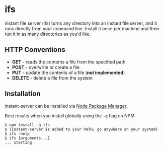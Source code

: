 ifs
=======

instant file server (ifs) turns any directory into an instant file server, and it runs directly from your command line. Install it once per machine and then run it in as many directories as you'd like.

## HTTP Conventions

* __GET__ - reads the contents a file from the specified path
* __POST__ - overwrite or create a file
* __PUT__ - update the contents of a file (__not implemented__)
* __DELETE__ - delete a file from the system

## Installation
instant-server can be installed via [Node Package Manager][0].

Best results when you install globally using the `-g` flag on NPM.

````
$ npm install -g ifs
$ (instant-server is added to your PATH; go anywhere on your system)
$ ifs -help
$ ifs [arguments...]
... starting
````

 [0]: http://npmjs.org/